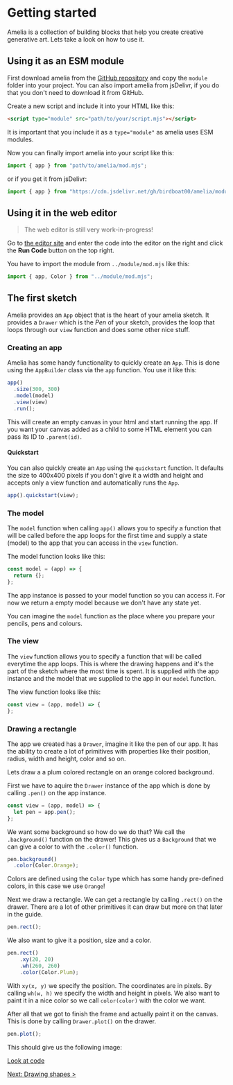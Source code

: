 # Getting started

Amelia is a collection of building blocks that help you create creative
generative art. Lets take a look on how to use it.

## Using it as an ESM module

First download amelia from the
[GitHub repository](https://github.com/birdboat00/amelia/) and copy the `module`
folder into your project.
You can also import amelia from jsDelivr, if you do that you don't need to
download it from GitHub.

Create a new script and include it into your HTML like this:
```html
<script type="module" src="path/to/your/script.mjs"></script>
```

It is important that you include it as a `type="module"` as amelia uses ESM
modules.

Now you can finally import amelia into your script like this:
```js
import { app } from "path/to/amelia/mod.mjs";
```

or if you get it from jsDelivr:
```js
import { app } from "https://cdn.jsdelivr.net/gh/birdboat00/amelia/module/mod.mjs";
```

## Using it in the web editor
> The web editor is still very work-in-progress!

Go to [the editor site](../editor/index.html) and enter the code into the
editor on the right and click the **Run Code** button on the top right.

You have to import the module from `../module/mod.mjs` like this:
```js
import { app, Color } from "../module/mod.mjs";
```

## The first sketch

Amelia provides an `App` object that is the heart of your amelia sketch. It
provides a `Drawer` which is the _Pen_ of your sketch, provides the loop that
loops through our `view` function and does some other nice stuff.

### Creating an app

Amelia has some handy functionality to quickly create an `App`. This is done using
the `AppBuilder` class via the `app` function. You use it like this:

```js
app()
  .size(300, 300)
  .model(model)
  .view(view)
  .run();
```

This will create an empty canvas in your html and start running the app. If you
want your canvas added as a child to some HTML element you can pass its ID to
`.parent(id)`.

#### Quickstart
You can also quickly create an `App` using the `quickstart` function. It defaults the
size to 400x400 pixels if you don't give it a width and height and accepts only a
view function and automatically runs the `App`.
```js
app().quickstart(view);
```

### The model

The `model` function when calling `app()` allows you to specify a function that
will be called before the app loops for the first time and supply a state
(model) to the app that you can access in the `view` function.

The model function looks like this:

```js
const model = (app) => {
  return {};
};
```

The app instance is passed to your model function so you can access it. For now we return a empty
model because we don't have any state yet.

You can imagine the `model` function as the place where you prepare your
pencils, pens and colours.

### The view

The `view` function allows you to specify a function that will be called
everytime the app loops. This is where the drawing happens and it's the part of
the sketch where the most time is spent. It is supplied with the app instance
and the model that we supplied to the app in our `model` function.

The view function looks like this:

```js
const view = (app, model) => {
};
```

### Drawing a rectangle

The app we created has a `Drawer`, imagine it like the pen of our app. It has
the ability to create a lot of primitives with properties like their position,
radius, width and height, color and so on.

Lets draw a a plum colored rectangle on an orange colored background.

First we have to aquire the `Drawer` instance of the app which is done by
calling `.pen()` on the app instance.

```js
const view = (app, model) => {
  let pen = app.pen();
};
```

We want some background so how do we do that? We call the `.background()`
function on the drawer! This gives us a `Background` that we can give a color to
with the `.color()` function.

```js
pen.background()
  .color(Color.Orange);
```

Colors are defined using the `Color` type which has some handy pre-defined
colors, in this case we use `Orange`!

Next we draw a rectangle. We can get a rectangle by calling `.rect()` on the
drawer. There are a lot of other primitives it can draw but more on that later
in the guide.

```js
pen.rect();
```

We also want to give it a position, size and a color.

```js
pen.rect()
    .xy(20, 20)
    .wh(260, 260)
    .color(Color.Plum);
```

With `xy(x, y)` we specify the position. The coordinates are in pixels. By
calling `wh(w, h)` we specify the width and height in pixels. We also want to
paint it in a nice color so we call `color(color)` with the color we want.

After all that we got to finish the frame and actually paint it on the canvas.
This is done by calling `Drawer.plot()` on the drawer.

```js
pen.plot();
```

This should give us the following image:

<div class="cc">
<div class="example" id="gs-ex">
    <a target="_blank" class="sclink" href="../editor/?source=../guide/sketches/gettingstarted.mjs">Look at code</a>
</div>
</div>

[Next: Drawing shapes >](./02-drawingshapes.html)